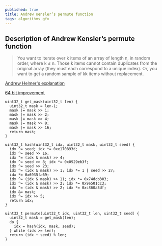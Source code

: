 ```yaml
---
published: true
title: Andrew Kensler’s permute function
tags: algorithms gfx
---
```

## Description of Andrew Kensler’s permute function

> You want to iterate over k items of an array of length n, in random order, where k ≤ n. Those k items cannot contain duplicates from the original array (they must each correspond to a unique index). Or, you want to get a random sample of kk items without replacement.

[Andrew Helmer's explanation](https://andrew-helmer.github.io/permute/)

[64 bit improvement](https://github.com/camel-cdr/cauldron/blob/main/tools/random/permute/README.md)

	uint32_t get_mask(uint32_t len) {
	  uint32_t mask = len-1;
	  mask |= mask >> 1;
	  mask |= mask >> 2;
	  mask |= mask >> 4;
	  mask |= mask >> 8;
	  mask |= mask >> 16;
	  return mask;
	}

	uint32_t hash(uint32_t idx, uint32_t mask, uint32_t seed) {
	  idx ^= seed; idx *= 0xe170893d;
	  idx ^= seed >> 16;
	  idx ^= (idx & mask) >> 4;
	  idx ^= seed >> 8; idx *= 0x0929eb3f;
	  idx ^= seed >> 23;
	  idx ^= (idx & mask) >> 1; idx *= 1 | seed >> 27;
	  idx *= 0x6935fa69;
	  idx ^= (idx & mask) >> 11; idx *= 0x74dcb303;
	  idx ^= (idx & mask) >> 2; idx *= 0x9e501cc3;
	  idx ^= (idx & mask) >> 2; idx *= 0xc860a3df;
	  idx &= mask;
	  idx ^= idx >> 5;
	  return idx;
	}

	uint32_t permute(uint32_t idx, uint32_t len, uint32_t seed) {
	  uint32_t mask = get_mask(len);
	  do {
	    idx = hash(idx, mask, seed);
	  } while (idx >= len);
      return (idx + seed) % len;
    }